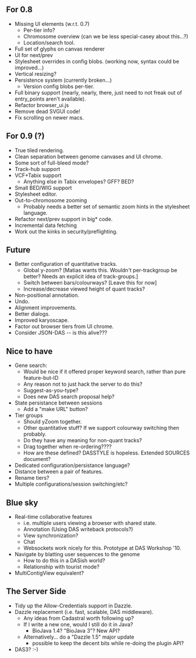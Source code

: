 
For 0.8
-------

  - Missing UI elements (w.r.t. 0.7)
     + Per-tier info?
     + Chromosome overview (can we be less special-casey about this...?)
     + Location/search tool.
  - Full set of glyphs on canvas renderer
  - UI for next/prev
  - Stylesheet overrides in config blobs.  (working now, syntax could be improved...)
  - Vertical resizing?
  - Persistence system (currently broken...)
    + Version config blobs per-tier.
  - Full binary support (nearly, nearly, there, just need to not
    freak out of entry_points aren't available).
  - Refactor browser_ui.js
  - Remove dead SVGUI code!
  - Fix scrolling on newer macs.

For 0.9 (?)
-----------

  - True tiled rendering.
  - Clean separation between genome canvases and UI chrome.
  - Some sort of full-bleed mode?
  - Track-hub support
  - VCF+Tabix support
     - Anything else in Tabix envelopes?  GFF?  BED?
  - Small BED/WIG support
  - Stylesheet editor.
  - Out-to-chromosome zooming
    + Probably needs a better set of semantic zoom hints in the
      stylesheet language.  
  - Refactor next/prev support in big* code.
  - Incremental data fetching
  - Work out the kinks in security/preflighting.

 
Future
-------------

 - Better configuration of quantitative tracks.
     + Global y-zoom? [Matias wants this.  Wouldn't per-trackgroup be better?  Needs an explicit idea of track-groups.]
     + Switch between bars/colourways? [Leave this for now]
     + Increase/decrease viewed height of quant tracks?
 - Non-positional annotation.
 - Undo.
 - Alignment improvements.
 - Better dialogs.
 - Improved karyoscape.
 - Factor out browser tiers from UI chrome.
 - Consider JSON-DAS -- is this alive???

Nice to have
------------

 - Gene search:
     + Would be nice if it offered proper keyword search, rather than pure feature-but-ID
     + Any reason not to just hack the server to do this?
     + Suggest-as-you-type?
     + Does new DAS search proposal help?
 - State persistance between sessions
     + Add a "make URL" button?
 - Tier groups
     + Should yZoom together.
     + Other quantitative stuff?  If we support colourway switching then probably.
     + Do they have any meaning for non-quant tracks?
     + Drag together when re-ordering????
     + How are these defined?  DASSTYLE is hopeless.  Extended SOURCES document?
 - Dedicated configuration/persistance language?
 - Distance between a pair of features.
 - Rename tiers?
 - Multiple configurations/session switching/etc?

Blue sky
--------
    
 - Real-time collaborative features
    + i.e. multiple users viewing a browser with shared state.
    + Annotation (Using DAS writeback protocols?)
    + View synchronization?
    + Chat 
    + Websockets work nicely for this.  Prototype at DAS Workshop '10.
 - Navigate by blatting user sequences to the genome
    + How to do this in a DASish world?
    + Relationship with tourist mode?
 - MultiContigView equivalent?

The Server Side
---------------
 
 - Tidy up the Allow-Credentials support in Dazzle.
 - Dazzle replacement (i.e. fast, scalable, DAS middleware).
    + Any ideas from Cadastral worth following up?
    + If I write a new one, would I still do it in Java?
        * BioJava 1.4?  "BioJava 3"?  New API?
    + Alternatively... do a "Dazzle 1.5" major update
        * possible to keep the decent bits while re-doing the plugin API?
 - DAS3? :-)
